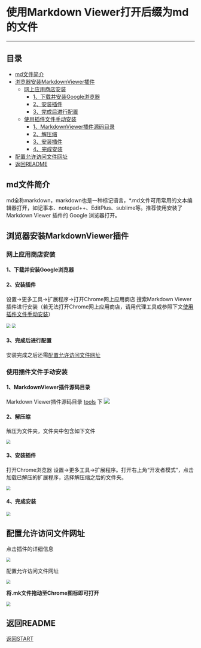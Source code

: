 # 使用Markdown Viewer打开后缀为md的文件
-----

## 目录
- [md文件简介](#md文件简介)
- [浏览器安装MarkdownViewer插件](#浏览器安装MarkdownViewer插件)
    - [网上应用商店安装](#网上应用商店安装)
        - [1、下载并安装Google浏览器](#1、下载并安装Google浏览器)
        - [2、安装插件](#2、安装插件)
        - [3、完成后进行配置](#3、完成后进行配置)
    - [使用插件文件手动安装](#使用插件文件手动安装)
        - [1、MarkdownViewer插件源码目录](#1、MarkdownViewer插件源码目录)
        - [2、解压缩](#2、解压缩)
        - [3、安装插件](#3、安装插件)
        - [4、完成安装](#4、完成安装)
- [配置允许访问文件网址](#配置允许访问文件网址)
- [返回README](#返回README)

## md文件简介
md全称markdown，markdown也是一种标记语言，*.md文件可用常用的文本编辑器打开，如记事本、notepad++、EditPlus、sublime等。推荐使用安装了 Markdown Viewer 插件的 Google 浏览器打开。

## 浏览器安装MarkdownViewer插件

### 网上应用商店安装

#### 1、下载并安装Google浏览器

#### 2、安装插件
设置->更多工具->扩展程序->打开Chrome网上应用商店 搜索Markdown Viewer插件进行安装（若无法打开Chrome网上应用商店，请用代理工具或参照下文[使用插件文件手动安装](#使用插件文件手动安装)）

<img src='./picture/MarkdownGuide0.png' style='zoom:70%'>
<img src='./picture/MarkdownGuide1.png' style='zoom:70%'>

#### 3、完成后进行配置
安装完成之后还需[配置允许访问文件网址](#配置允许访问文件网址)

### 使用插件文件手动安装

#### 1、MarkdownViewer插件源码目录
Markdown Viewer插件源码目录 [tools](../tools/) 下
<img src='./picture/MarkdownGuide2.png' style='zoom:100%'>

#### 2、解压缩
解压为文件夹，文件夹中包含如下文件

<img src='./picture/MarkdownGuide3.png' style='zoom:70%'>

#### 3、安装插件
打开Chrome浏览器 设置->更多工具->扩展程序。打开右上角“开发者模式”，点击加载已解压的扩展程序，选择解压缩之后的文件夹。

<img src='./picture/MarkdownGuide4.png' style='zoom:70%'>

#### 4、完成安装 

<img src='./picture/MarkdownGuide5.png' style='zoom:70%'>

## 配置允许访问文件网址

点击插件的详细信息

<img src='./picture/MarkdownGuide6.png' style='zoom:70%'>

配置允许访问文件网址

<img src='./picture/MarkdownGuide7.png' style='zoom:70%'>

**将.mk文件拖动至Chrome图标即可打开**

<img src='./picture/MarkdownGuide8.png' style='zoom:70%'>

## 返回README
[返回START](./START.md)